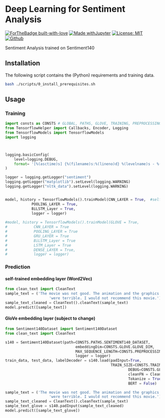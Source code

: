 # Deep Learning for Sentiment Analysis
[![ForTheBadge built-with-love](http://ForTheBadge.com/images/badges/built-with-love.svg)](https://github.com/NiklasHoltmeyer/sentiment-analysis) [![Made withJupyter](https://img.shields.io/badge/Made%20with-Jupyter-orange?style=for-the-badge&logo=Jupyter)](https://jupyter.org/try)
 [![License: MIT](https://img.shields.io/badge/License-MIT-yellow.svg)](https://opensource.org/licenses/MIT)
 [![Github](https://img.shields.io/badge/Git-Hub-green.svg)](https://github.com/NiklasHoltmeyer/sentiment-analysis)

Sentiment Analysis trained on Sentiment140

## Installation
The following script contains the (Python) requirements and training data.


```bash
bash ./scripts/0_install_prerequisites.sh
```

## Usage
### Training
```python
import consts as CONSTS # GLOBAL, PATHS, GLOVE, TRAINING, PREPROCESSING
from TensorflowHelper import Callbacks, Encoder, Logging
from TensorflowModels import TensorflowModels
import logging



logging.basicConfig(
    level=logging.DEBUG, 
    format= '[%(asctime)s] {%(filename)s:%(lineno)d} %(levelname)s - %(message)s', #%(asctime)s - %(levelname)s: %(message)s
)

logger = logging.getLogger("sentiment")
logging.getLogger("matplotlib").setLevel(logging.WARNING)
logging.getLogger("nltk_data").setLevel(logging.WARNING)


model, history = TensorflowModels().trainModel(CNN_LAYER = True,  #self-trained word2vec embedding layer
            POOLING_LAYER = True, 
            BiLSTM_Layer = True, 
            logger = logger)
            
#model, history = TensorflowModels().trainModel(GLOVE = True, 
#            CNN_LAYER = True 
#            POOLING_LAYER = True 
#            GRU_LAYER = True 
#            BiLSTM_Layer = True 
#            LSTM_Layer = True 
#            DENSE_LAYER = True,
#            logger = logger)

```
### Prediction
#### self-trained embedding layer (Word2Vec)
```python
from clean_text import CleanText
sample_text = ('The movie was not good. The animation and the graphics '
                    'were terrible. I would not recommend this movie.')
sample_text_cleaned = CleanText().cleanText(sample_text)
model.predict([sample_text])
```

#### GloVe embedding layer (subject to change)
```python
from Sentiment140Dataset import Sentiment140Dataset
from clean_text import CleanText

s140 = Sentiment140Dataset(path=CONSTS.PATHS.SENTIMENT140_DATASET, 
                                embeddingDim=CONSTS.GLOVE.GLOVE_DIM, 
                                MAX_SEQUENCE_LENGTH=CONSTS.PREPROCESSING.MAX_SEQUENCE_LENGTH, 
                                logger = logger)
train_data, test_data, labelDecoder = s140.load(padInput=True, 
                                                TRAIN_SIZE=CONSTS.TRAINING.TRAIN_SIZE, 
                                                        DEBUG=CONSTS.GLOBAL.DEBUG, 
                                                        cleanFN = CleanText().cleanText,
                                                        Tokanize = True,
                                                        BERT = False)

sample_text = ('The movie was not good. The animation and the graphics '
                    'were terrible. I would not recommend this movie.')
sample_text_cleaned = CleanText().cleanText(sample_text)
sample_text_glove = s140.padInput(sample_text_cleaned)
model.predict([sample_text_glove])
```


